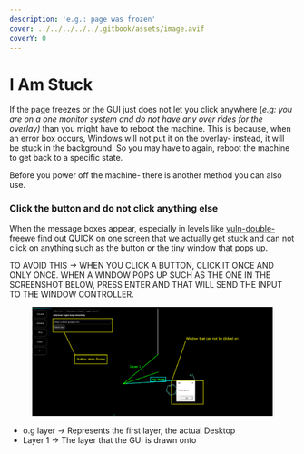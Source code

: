 ```yaml
---
description: 'e.g.: page was frozen'
cover: ../../../../../.gitbook/assets/image.avif
coverY: 0
---
```


# I Am Stuck

If the page freezes or the GUI just does not let you click anywhere (_e.g: you are on a one monitor system and do not have any over rides for the overlay)_ than you might have to reboot the machine. This is because, when an error box occurs, Windows will not put it on the overlay- instead, it will be stuck in the background. So you may have to again, reboot the machine to get back to a specific state.&#x20;

Before you power off the machine- there is another method you can also use.

### Click the button and do not click anything else&#x20;

When the message boxes appear, especially in levels like [vuln-double-free](../../../../writeups/level-2-all-walkthroughs/section-6.0-networking-and-web/binary-auditing-6.4.0/binary-audit-goals/vuln-double-free/ "mention")we find out QUICK on one screen that we actually get stuck and can not click on anything such as the button or the tiny window that pops up.

TO AVOID THIS -> WHEN YOU CLICK A BUTTON, CLICK IT ONCE AND ONLY ONCE. WHEN A WINDOW POPS UP SUCH AS THE ONE IN THE SCREENSHOT BELOW, PRESS ENTER AND THAT WILL SEND THE INPUT TO THE WINDOW CONTROLLER.

<figure><img src="../../../../../.gitbook/assets/Layers.png" alt=""><figcaption></figcaption></figure>

* o.g layer -> Represents the first layer, the actual Desktop
* Layer 1    -> The layer that the GUI is drawn onto


